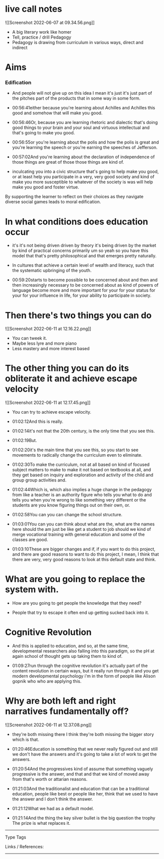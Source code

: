 # live call notes

![[Screenshot 2022-06-07 at 09.34.56.png]]

- A big literary work like homer
- Tell, practice / drill Pedagogy
- Pedagogy is drawing from curriculum in various ways, direct and indirect 


# Aims 

### Edification 
-   And people will not give up on this idea I mean it's just it's just part of the pitches part of the products that in some way in some form.
    
-   00:56:41either because you're learning about Achilles and Achilles this good and somehow that will make you good.
    
-   00:56:46Or, because you are learning rhetoric and dialectic that's doing good things to your brain and your soul and virtuous intellectual and that's going to make you good.
    
-   00:56:55or you're learning about the polis and how the polis is great and you're learning the speech or you're earning the speeches of Jefferson.
    
-   00:57:02And you're learning about the declaration of independence of those things are great of those those things are kind of.
- inculcating you into a civic structure that's going to help make you good, or at least help you participate in a very, very good society and kind of make you more susceptible to whatever of the society is was will help make you good and foster virtue.

By supporting the learner to reflect on their choices as they navigate diverse social games leads to moral edification. 

# In what conditions does education occur

-   it's it's not being driven driven by theory it's being driven by the market by kind of practical concerns primarily um so yeah so you have this model that that's pretty philosophical and that emerges pretty naturally.
    
-  In cultures that achieve a certain level of wealth and literacy, such that the systematic upbringing of the youth.
    
-   00:59:20starts to become possible to be concerned about and then and then increasingly necessary to be concerned about as kind of powers of language become more and more important for your for your status for your for your influence in life, for your ability to participate in society.

# Then there's two things you can do
![[Screenshot 2022-06-11 at 12.16.22.png]]

- You can tweek it.
- Maybe less lyre and more piano
- Less mastery and more interest based 


# The other thing you can do its obliterate it and achieve escape velocity

![[Screenshot 2022-06-11 at 12.17.45.png]]

-   You can try to achieve escape velocity.
    
-   01:02:12And this is really.
    
-   01:02:14it's not that the 20th century, is the only time that you see this.
    
-   01:02:19But.
    
-   01:02:20it's the main time that you see this, so you start to see movements to radically change the curriculum even to eliminate.
    
-   01:02:30To make the curriculum, not at all based on kind of focused subject matters to make to make it not based on textbooks at all, and they get based on inquiry and exploration and activity of the child and group group activities and.
    
-   01:02:44Which is, which also implies a huge change in the pedagogy from like a teacher is an authority figure who tells you what to do and tells you when you're wrong to like something very different or the students are you know figuring things out on their own, or.
    
-   01:02:58You can you can change the school structure.
    
-   01:03:01You can you can think about what are the, what are the names here should the am just be like get a student to job should we kind of merge vocational training with general education and some of the classes are good.
    
-   01:03:10These are bigger changes and if, if you want to do this project, and there are good reasons to want to do this project, I mean, I think that there are very, very good reasons to look at this default state and think.

# What are you going to replace the system with. 

- How are you going to get people the knowledge that they need?

- People that try to escape it often end up getting sucked back into it.

# Cognitive Revolution 

-   And this is applied to education, and so, at the same time, developmental researchers also falling into this paradigm, so the pH at again school of thought gets up taking them to kind of.
    
-   01:09:27run through the cognitive revolution it's actually part of the content revolution in certain ways, but it really run through it and you get modern developmental psychology i'm in the form of people like Alison gopnik who who are applying this.

# Why are both left and right narratives fundamentally off?

![[Screenshot 2022-06-11 at 12.37.08.png]]


-   they're both missing there I think they're both missing the bigger story which is that.
    
-   01:20:46Education is something that we never really figured out and still we don't have the answers and it's going to take a lot of work to get the answers.
    
-   01:20:54And the progressives kind of assume that something vaguely progressive is the answer, and that and that we kind of moved away from that's worth or attarian reasons.
    
-   01:21:03And the traditionalist and education that can be a traditional education, people like best or people like her, think that we used to have the answer and I don't think the answer.
    
-   01:21:12What we had as a default model.
    
-   01:21:14And the thing the key silver bullet is the big question the trophy The prize is what replaces it.



---
Type 
Tags 

Links / References:


---